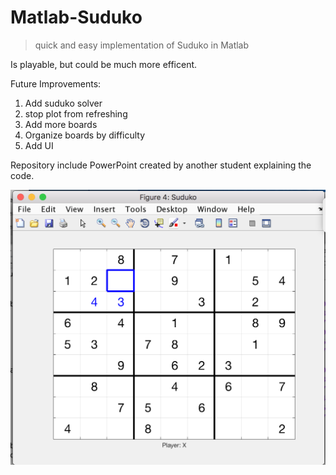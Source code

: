 # Matlab-Suduko

 > quick and easy implementation of Suduko in Matlab
 
Is playable, but could be much more efficent.

Future Improvements:
  1. Add suduko solver
  2. stop plot from refreshing
  3. Add more boards 
  4. Organize boards by difficulty
  5. Add UI

Repository include PowerPoint created by another student explaining the code.

![alt text](screenshot.png "Sample Screenshot")

